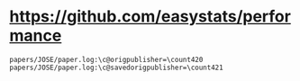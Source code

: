 # https://github.com/easystats/performance

```console
papers/JOSE/paper.log:\c@origpublisher=\count420
papers/JOSE/paper.log:\c@savedorigpublisher=\count421

```
